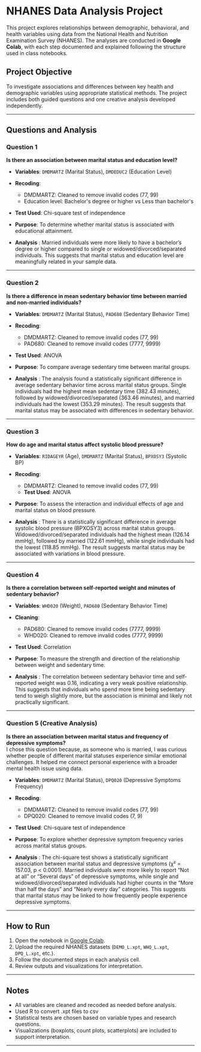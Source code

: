 # NHANES Data Analysis Project

This project explores relationships between demographic, behavioral, and health variables using data from the National Health and Nutrition Examination Survey (NHANES). The analyses are conducted in **Google Colab**, with each step documented and explained following the structure used in class notebooks.

## Project Objective

To investigate associations and differences between key health and demographic variables using appropriate statistical methods. The project includes both guided questions and one creative analysis developed independently.

---

## Questions and Analysis

### **Question 1** 
**Is there an association between marital status and education level?**  
- **Variables**: `DMDMARTZ` (Marital Status), `DMDEDUC2` (Education Level)  
- **Recoding**:
  - DMDMARTZ: Cleaned to remove invalid codes (77, 99)
  - Education level: Bachelor's degree or higher vs Less than bachelor's
- **Test Used**: Chi-square test of independence  
- **Purpose**: To determine whether marital status is associated with educational attainment.

- **Analysis** : Married individuals were more likely to have a bachelor’s degree or higher compared to single or widowed/divorced/separated individuals. This suggests that marital status and education level are meaningfully related in your sample data.

---

### **Question 2**  
**Is there a difference in mean sedentary behavior time between married and non-married individuals?**  
- **Variables**: `DMDMARTZ` (Marital Status), `PAD680` (Sedentary Behavior Time)  
- **Recoding**:
  - DMDMARTZ: Cleaned to remove invalid codes (77, 99)
  - PAD680: Cleaned to remove invalid codes (7777, 9999)
- **Test Used**: ANOVA
- **Purpose**: To compare average sedentary time between marital groups.

- **Analysis** : The analysis found a statistically significant difference in average sedentary behavior time across marital status groups. Single individuals had the highest mean sedentary time (382.43 minutes), followed by widowed/divorced/separated (363.46 minutes), and married individuals had the lowest (353.29 minutes). The result suggests that marital status may be associated with differences in sedentary behavior.

---

### **Question 3**  
**How do age and marital status affect systolic blood pressure?**  
- **Variables**: `RIDAGEYR` (Age), `DMDMARTZ` (Marital Status), `BPXOSY3` (Systolic BP)  
- **Recoding**:
  - DMDMARTZ: Cleaned to remove invalid codes (77, 99)
  - **Test Used**: ANOVA  
- **Purpose**: To assess the interaction and individual effects of age and marital status on blood pressure.

- **Analysis** : There is a statistically significant difference in average systolic blood pressure (BPXOSY3) across marital status groups. Widowed/divorced/separated individuals had the highest mean (126.14 mmHg), followed by married (122.61 mmHg), while single individuals had the lowest (118.85 mmHg). The result suggests marital status may be associated with variations in blood pressure.

---

### **Question 4**  
**Is there a correlation between self-reported weight and minutes of sedentary behavior?**  
- **Variables**: `WHD020` (Weight), `PAD680` (Sedentary Behavior Time)  
- **Cleaning**:
  - PAD680: Cleaned to remove invalid codes (7777, 9999)
  - WHD020: Cleaned to remove invalid codes (7777, 9999)
- **Test Used**: Correlation  
- **Purpose**: To measure the strength and direction of the relationship between weight and sedentary time.

- **Analysis** : The correlation between sedentary behavior time and self-reported weight was 0.16, indicating a very weak positive relationship. This suggests that individuals who spend more time being sedentary tend to weigh slightly more, but the association is minimal and likely not practically significant.


---

### **Question 5 (Creative Analysis)**  
**Is there an association between marital status and frequency of depressive symptoms?**  
I chose this question because, as someone who is married, I was curious whether people of different marital statuses experience similar emotional challenges. It helped me connect personal experience with a broader mental health issue using data.

- **Variables**: `DMDMARTZ` (Marital Status), `DPQ020` (Depressive Symptoms Frequency)  
- **Recoding**:
  - DMDMARTZ: Cleaned to remove invalid codes (77, 99)
  - DPQ020: Cleaned to remove invalid codes (7, 9)
- **Test Used**: Chi-square test of independence  
- **Purpose**: To explore whether depressive symptom frequency varies across marital status groups.

- **Analysis** : The chi-square test shows a statistically significant association between marital status and depressive symptoms (χ² = 157.03, p < 0.0001). Married individuals were more likely to report “Not at all” or “Several days” of depressive symptoms, while single and widowed/divorced/separated individuals had higher counts in the “More than half the days” and “Nearly every day” categories. This suggests that marital status may be linked to how frequently people experience depressive symptoms.

---

## How to Run

1. Open the notebook in [Google Colab](https://colab.research.google.com).
2. Upload the required NHANES datasets (`DEMO_L.xpt`, `WHQ_L.xpt`, `DPQ_L.xpt`, etc.).
3. Follow the documented steps in each analysis cell.
4. Review outputs and visualizations for interpretation.

---

## Notes

- All variables are cleaned and recoded as needed before analysis.
- Used R to convert .xpt files to csv
- Statistical tests are chosen based on variable types and research questions.
- Visualizations (boxplots, count plots, scatterplots) are included to support interpretation.

---